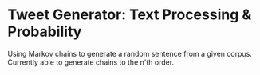 # Tweet Generator: Text Processing & Probability

Using Markov chains to generate a random sentence from a given corpus. 
Currently able to generate chains to the n'th order. 

